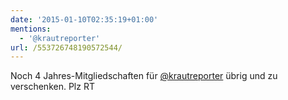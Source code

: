 ```yaml
---
date: '2015-01-10T02:35:19+01:00'
mentions:
  - '@krautreporter'
url: /553726748190572544/
---
```

Noch 4 Jahres-Mitgliedschaften für [@krautreporter](https://twitter.com/@krautreporter) übrig und zu verschenken. Plz RT
